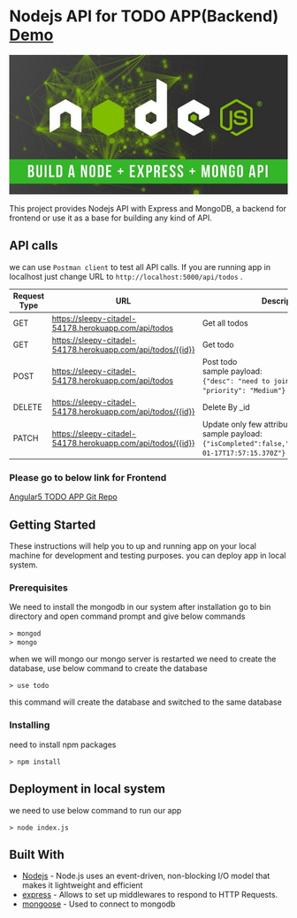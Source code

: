 # Nodejs API for TODO APP(Backend) [Demo](https://sleepy-citadel-54178.herokuapp.com/api/todos)

![nodejs api for todo app](assets/img/logo.jpeg)

This project provides Nodejs API with Express and MongoDB, a backend for frontend or use it as a base for building any kind of API.

## API calls

we can use `Postman client` to test all API calls. If you are running app in localhost just change URL to `http://localhost:5000/api/todos` .


| Request Type          | URL                                   | Description |
|-----------------------|---------------------------------------|-------------|
| GET                   | https://sleepy-citadel-54178.herokuapp.com/api/todos | Get all todos |
| GET                   | https://sleepy-citadel-54178.herokuapp.com/api/todos/{{id}} | Get todo |
| POST                  | https://sleepy-citadel-54178.herokuapp.com/api/todos | Post todo<br/> sample payload:<br/>`{"desc": "need to join training", "priority": "Medium"}` |
| DELETE                | https://sleepy-citadel-54178.herokuapp.com/api/todos/{{id}}     | Delete By _id |
| PATCH                 | https://sleepy-citadel-54178.herokuapp.com/api/todos/{{id}} | Update only few attribute<br/>   sample payload:<br/> `{"isCompleted":false,"lastUpdated":"2018-01-17T17:57:15.370Z"}` |



### Please go to below link for Frontend

[Angular5 TODO APP Git Repo](https://github.com/mdarif-k/angular-todo-app-using-mongodb-backend)

## Getting Started

These instructions will help you to up and running app on your local machine for development and testing purposes. you can deploy app in local system.

### Prerequisites

We need to install the mongodb in our system after installation go to bin directory and open command prompt and give below commands

```
> mongod
> mongo
```
when we will mongo our mongo server is restarted we need to create the database, use below command to create the database

```
> use todo
```

this command will create the database and switched to the same database

### Installing

need to install npm packages

```
> npm install
```

## Deployment in local system

we need to use below command to run our app

```
> node index.js
```


## Built With

* [Nodejs](https://nodejs.org/en/) - Node.js uses an event-driven, non-blocking I/O model that makes it lightweight and efficient
* [express](https://www.express.com/) - Allows to set up middlewares to respond to HTTP Requests.
* [mongoose](http://mongoosejs.com/docs/) - Used to connect to mongodb